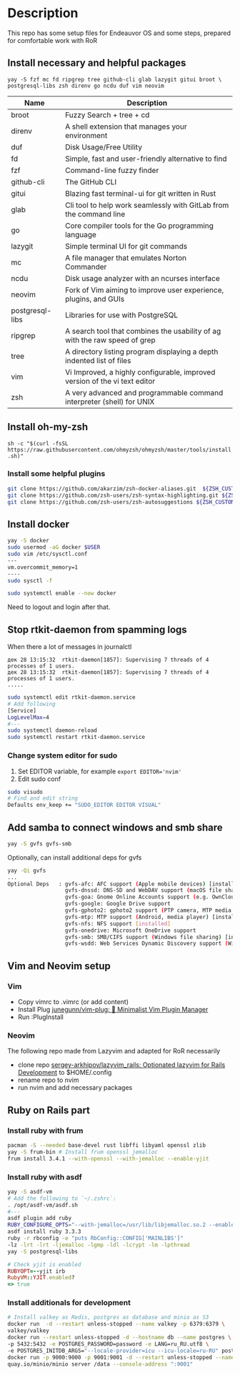 # Description

This repo has some setup files for Endeauvor OS and some steps, prepared for comfortable work
with RoR

## Install necessary and helpful packages

`yay -S fzf mc fd ripgrep tree github-cli glab lazygit gitui broot \
postgresql-libs zsh direnv go ncdu duf vim neovim`

| Name            | Description                                                                |
| --------------- | -------------------------------------------------------------------------- |
| broot           | Fuzzy Search + tree + cd                                                   |
| direnv          | A shell extension that manages your environment                            |
| duf             | Disk Usage/Free Utility                                                    |
| fd              | Simple, fast and user-friendly alternative to find                         |
| fzf             | Command-line fuzzy finder                                                  |
| github-cli      | The GitHub CLI                                                             |
| gitui           | Blazing fast terminal-ui for git written in Rust                           |
| glab            | Cli tool to help work seamlessly with GitLab from the command line         |
| go              | Core compiler tools for the Go programming language                        |
| lazygit         | Simple terminal UI for git commands                                        |
| mc              | A file manager that emulates Norton Commander                              |
| ncdu            | Disk usage analyzer with an ncurses interface                              |
| neovim          | Fork of Vim aiming to improve user experience, plugins, and GUIs           |
| postgresql-libs | Libraries for use with PostgreSQL                                          |
| ripgrep         | A search tool that combines the usability of ag with the raw speed of grep |
| tree            | A directory listing program displaying a depth indented list of files      |
| vim             | Vi Improved, a highly configurable, improved version of the vi text editor |
| zsh             | A very advanced and programmable command interpreter (shell) for UNIX      |

## Install oh-my-zsh

`sh -c "$(curl -fsSL https://raw.githubusercontent.com/ohmyzsh/ohmyzsh/master/tools/install.sh)"`

### Install some helpful plugins

```bash
git clone https://github.com/akarzim/zsh-docker-aliases.git  ${ZSH_CUSTOM:-~/.oh-my-zsh/custom}/plugins/zsh-docker-aliases
git clone https://github.com/zsh-users/zsh-syntax-highlighting.git ${ZSH_CUSTOM:-~/.oh-my-zsh/custom}/plugins/zsh-syntax-highlighting
git clone https://github.com/zsh-users/zsh-autosuggestions ${ZSH_CUSTOM:-~/.oh-my-zsh/custom}/plugins/zsh-autosuggestions

```

## Install docker

```bash
yay -S docker
sudo usermod -aG docker $USER
sudo vim /etc/sysctl.conf
---
vm.overcommit_memory=1
----
sudo sysctl -f

sudo systemctl enable --now docker

```

Need to logout and login after that.

## Stop rtkit-daemon from spamming logs

When there a lot of messages in journalctl

```log
дек 28 13:15:32  rtkit-daemon[1857]: Supervising 7 threads of 4 processes of 1 users.
дек 28 13:15:32  rtkit-daemon[1857]: Supervising 7 threads of 4 processes of 1 users.
.....

```

```bash
sudo systemctl edit rtkit-daemon.service
# Add following
[Service]
LogLevelMax=4
#---
sudo systemctl daemon-reload
sudo systemctl restart rtkit-daemon.service

```

### Change system editor for sudo

1. Set EDITOR variable, for example `export EDITOR='nvim'`
2. Edit sudo conf

```bash
sudo visudo
# Find and edit string
Defaults env_keep += "SUDO_EDITOR EDITOR VISUAL"

```

## Add samba to connect windows and smb share

```bash
yay -S gvfs gvfs-smb

```

Optionally, can install additional deps for gvfs

```bash
yay -Qi gvfs
...
Optional Deps   : gvfs-afc: AFC support (Apple mobile devices) [installed]
                  gvfs-dnssd: DNS-SD and WebDAV support (macOS file sharing)
                  gvfs-goa: Gnome Online Accounts support (e.g. OwnCloud)
                  gvfs-google: Google Drive support
                  gvfs-gphoto2: gphoto2 support (PTP camera, MTP media player) [installed]
                  gvfs-mtp: MTP support (Android, media player) [installed]
                  gvfs-nfs: NFS support [installed]
                  gvfs-onedrive: Microsoft OneDrive support
                  gvfs-smb: SMB/CIFS support (Windows file sharing) [installed]
                  gvfs-wsdd: Web Services Dynamic Discovery support (Windows discovery)

```

## Vim and Neovim setup

### Vim

- Copy vimrc to .vimrc (or add content)
- Install Plug [junegunn/vim-plug: :hibiscus: Minimalist Vim Plugin Manager](https://github.com/junegunn/vim-plug)
- Run :PlugInstall

### Neovim

The following repo made from Lazyvim and adapted for RoR necessarily

- clone repo [sergey-arkhipov/lazyvim_rails: Optionated lazyvim for Rails Development](https://github.com/sergey-arkhipov/lazyvim_rails)
  to $HOME/.config
- rename repo to nvim
- run nvim and add necessary packages

## Ruby on Rails part

### Install ruby with frum

```bash
pacman -S --needed base-devel rust libffi libyaml openssl zlib
yay -S frum-bin # Install frum openssl jemalloc
frum install 3.4.1 --with-openssl --with-jemalloc --enable-yjit

```

### Install ruby with asdf

```bash
yay -S asdf-vm
# Add the following to `~/.zshrc`:
. /opt/asdf-vm/asdf.sh
#---
asdf plugin add ruby
RUBY_CONFIGURE_OPTS="--with-jemalloc=/usr/lib/libjemalloc.so.2 --enable-yjit" \
asdf install ruby 3.3.3
ruby -r rbconfig -e "puts RbConfig::CONFIG['MAINLIBS']"
-lz -lrt -lrt -ljemalloc -lgmp -ldl -lcrypt -lm -lpthread
yay -S postgresql-libs
```

```ruby
# Check yjit is enabled
RUBYOPT=--yjit irb
RubyVM::YJIT.enabled?
=> true
```

### Install additionals for development

```bash
# Install valkey as Redis, postgres as database and minio as S3
docker run  -d --restart unless-stopped --name valkey -p 6379:6379 \
valkey/valkey
docker run --restart unless-stopped -d --hostname db --name postgres \
-p 5432:5432 -e POSTGRES_PASSWORD=password -e LANG=ru_RU.utf8 \
-e POSTGRES_INITDB_ARGS="--locale-provider=icu --icu-locale=ru-RU" postgres:16-alpine
docker run -p 9000:9000 -p 9001:9001 -d --restart unless-stopped --name minio \
quay.io/minio/minio server /data --console-address ":9001"

```
